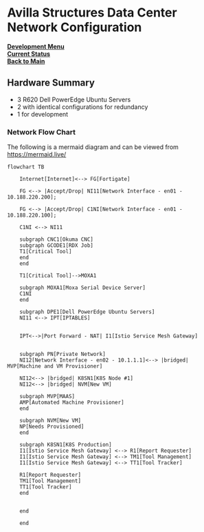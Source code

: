 # Avilla Structures Data Center Network Configuration

**[Development Menu](./menu.md)**\
**[Current Status](../status/weekly/current_status.md)**\
**[Back to Main](../../README.md)**


## Hardware Summary

- 3 R620 Dell PowerEdge Ubuntu Servers
- 2 with identical configurations for redundancy
- 1 for development

### Network Flow Chart

The following is a mermaid diagram and can be viewed from <https://mermaid.live/>

```mermaid
flowchart TB

    Internet[Internet]<--> FG[Fortigate]

    FG <--> |Accept/Drop| NI11[Network Interface - en01 - 10.188.220.200];

    FG <--> |Accept/Drop| C1NI[Network Interface - en01 - 10.188.220.100];

    C1NI <--> NI11

    subgraph CNC1[Okuma CNC]
    subgraph GCODE1[RDX Job]
    T1[Critical Tool]
    end
    end 

    T1[Critical Tool]-->MOXA1

    subgraph MOXA1[Moxa Serial Device Server]
    C1NI
    end

    subgraph DPE1[Dell PowerEdge Ubuntu Servers]
    NI11 <--> IPT[IPTABLES]


    IPT<-->|Port Forward - NAT| I1[Istio Service Mesh Gateway]


    subgraph PN[Private Network]
    NI12[Network Interface - en02 - 10.1.1.1]<--> |bridged| MVP[Machine and VM Provisioner]

    NI12<--> |bridged| K8SN1[K8S Node #1]
    NI12<--> |bridged| NVM[New VM]

    subgraph MVP[MAAS]
    AMP[Automated Machine Provisioner]
    end

    subgraph NVM[New VM]
    NP[Needs Provisioned]
    end

    subgraph K8SN1[K8S Production]
    I1[Istio Service Mesh Gateway] <--> R1[Report Requester]
    I1[Istio Service Mesh Gateway] <--> TM1[Tool Management]
    I1[Istio Service Mesh Gateway] <--> TT1[Tool Tracker]

    R1[Report Requester]
    TM1[Tool Management]
    TT1[Tool Tracker]
    end


    end

    end
    
